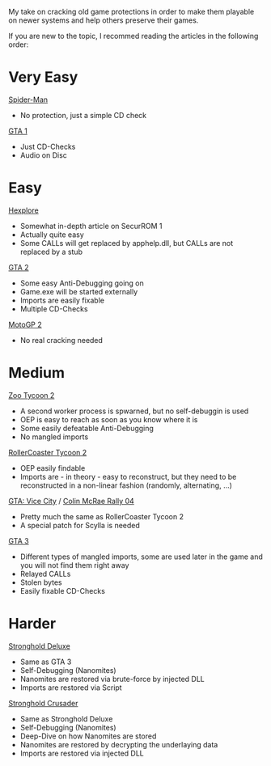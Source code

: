 My take on cracking old game protections in order to make them playable on newer systems and help others preserve their games.

If you are new to the topic, I recommed reading the articles in the following order:

# Very Easy

[Spider-Man](https://oldgamescracking.github.io/games/spider_man)

- No protection, just a simple CD check

[GTA 1](https://oldgamescracking.github.io/games/grand_theft_auto)

- Just CD-Checks
- Audio on Disc

# Easy

[Hexplore](https://oldgamescracking.github.io/games/hexplore)

- Somewhat in-depth article on SecurROM 1
- Actually quite easy
- Some CALLs will get replaced by apphelp.dll, but CALLs are not replaced by a stub

[GTA 2](https://oldgamescracking.github.io/games/gta2)

- Some easy Anti-Debugging going on
- Game.exe will be started externally
- Imports are easily fixable 
- Multiple CD-Checks

[MotoGP 2](https://oldgamescracking.github.io/games/motogp_2)

- No real cracking needed

# Medium

[Zoo Tycoon 2](https://oldgamescracking.github.io/games/zoo_tycoon_2)

- A second worker process is spwarned, but no self-debuggin is used
- OEP is easy to reach as soon as you know where it is
- Some easily defeatable Anti-Debugging
- No mangled imports

[RollerCoaster Tycoon 2](https://oldgamescracking.github.io/games/rollercoaster_tycoon_2)

- OEP easily findable
- Imports are - in theory - easy to reconstruct, but they need to be reconstructed in a non-linear fashion (randomly, alternating, ...)

[GTA: Vice City](https://oldgamescracking.github.io/games/gta_vice_city) / [Colin McRae Rally 04](https://oldgamescracking.github.io/games/colin_mcrae_rally_04)

- Pretty much the same as RollerCoaster Tycoon 2
- A special patch for Scylla is needed

[GTA 3](https://oldgamescracking.github.io/games/gta3)

- Different types of mangled imports, some are used later in the game and you will not find them right away
- Relayed CALLs
- Stolen bytes
- Easily fixable CD-Checks

# Harder

[Stronghold Deluxe](https://oldgamescracking.github.io/games/stronghold_deluxe)

- Same as GTA 3
- Self-Debugging (Nanomites)
- Nanomites are restored via brute-force by injected DLL
- Imports are restored via Script

[Stronghold Crusader](https://oldgamescracking.github.io/games/stronghold_crusader)

- Same as Stronghold Deluxe
- Self-Debugging (Nanomites)
- Deep-Dive on how Nanomites are stored
- Nanomites are restored by decrypting the underlaying data
- Imports are restored via injected DLL